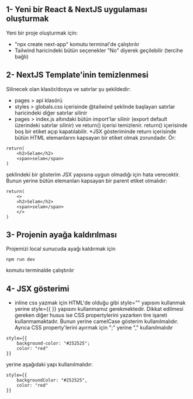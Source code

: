 ## 1- Yeni bir React & NextJS uygulaması oluşturmak

Yeni bir proje oluşturmak için:

- "npx create next-app" komutu terminal'de çalıştırılır
- Tailwind haricindeki bütün seçenekler "No" diyerek geçilebilir (tercihe bağlı)

## 2- NextJS Template'inin temizlenmesi

Silinecek olan klasör/dosya ve satırlar şu şekildedir:

- pages > api klasörü
- styles > globals.css içerisinde @tailwind şeklinde başlayan satırlar haricindeki diğer satırlar silinir
- pages > index.js altındaki bütün import'lar silinir (export default üzerindeki satırlar silinir) ve return() içerisi temizlenir. return() içerisinde boş bir etiket açıp kapatılabilir.
  \*JSX gösteriminde return içerisinde bütün HTML elemanlarını kapsayan bir etiket olmak zorundadır. Ör:

```
return(
    <h2>Selam</h2>
    <span>selam</span>
)
```

şeklindeki bir gösterim JSX yapısına uygun olmadığı için hata verecektir. Bunun yerine bütün elemanları kapsayan bir parent etiket olmalıdır:

```
return(
    <>
    <h2>Selam</h2>
    <span>selam</span>
    </>
)
```

## 3- Projenin ayağa kaldırılması

Projemizi local sunucuda ayağı kaldırmak için

```
npm run dev
```

komutu terminalde çalıştırılır

## 4- JSX gösterimi

- inline css yazmak için HTML'de olduğu gibi style="" yapısını kullanmak yerine style={{ }} yapısını kullanmamız gerekmektedir. Dikkat edilmesi gereken diğer husus ise CSS propertylerini yazarken tire işareti kullanmamaktadır. Bunun yerine camelCase gösterim kullanılmalıdır. Ayrıca CSS property'lerini ayırmak için ";" yerine "," kullanılmalıdır

```
style={{
    background-color: "#252525";
    color: "red"
}}

```

yerine aşağıdaki yapı kullanılmalıdır:

```
style={{
    backgroundColor: "#252525",
    color: "red"
}}
```
